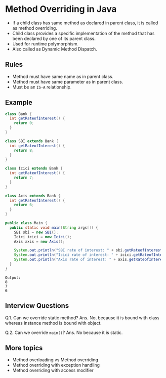 # Method Overriding in Java

- If a child class has same method as declared in parent class, it is called as method overriding.
- Child class provides a specific implementation of the method that has been declared by one of its parent class.
- Used for runtime polymorphism.
- Also called as Dynamic Method Dispatch.

## Rules

- Method must have same name as in parent class.
- Method must have same parameter as in parent class.
- Must be an `IS-A` relationship.

## Example

```java
class Bank {
  int getRateofInterest() {
    return 0;
  }
}

class SBI extends Bank {
  int getRateofInterest() {
    return 8;
  }
}

class Icici extends Bank {
  int getRateofInterest() {
    return 7;
  }
}

class Axis extends Bank {
  int getRateofInterest() {
    return 6;
  }
}

public class Main {
  public static void main(String args[]) {
    SBI sbi = new SBI();
    Icici icici = new Icici();
    Axis axis = new Axis();

    System.out.println("SBI rate of interest: " + sbi.getRateofInterest());
    System.out.println("Icici rate of interest: " + icici.getRateofInterest());
    System.out.println("Axis rate of interest: " + axis.getRateofInterest());
  }
}
```

```
Output:
8
7
6
```

## Interview Questions

Q.1. Can we override static method?
Ans. No, because it is bound with class whereas instance method is bound with object.

Q.2. Can we override `main()`?
Ans. No because it is static.

## More topics

- Method overloading vs Method overriding
- Method overriding with exception handling
- Method overriding with access modifier
